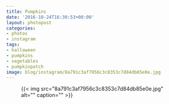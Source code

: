 ```yaml
---
title: Pumpkins
date: '2016-10-24T16:30:53+00:00'
layout: photopost
categories:
- photos
- instagram
tags:
- halloween
- pumpkins
- vegetables
- pumpkinpatch
image: blog/instagram/8a791c3af7956c3c8353c7d84db85e0e.jpg
---
```


<figure class="photo photo--square">
  {{< img src="8a791c3af7956c3c8353c7d84db85e0e.jpg" alt="" caption="" >}}

</figure>



